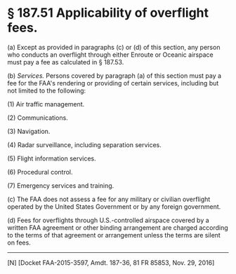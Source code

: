 # § 187.51   Applicability of overflight fees.

(a) Except as provided in paragraphs (c) or (d) of this section, any person who conducts an overflight through either Enroute or Oceanic airspace must pay a fee as calculated in § 187.53.


(b) *Services.* Persons covered by paragraph (a) of this section must pay a fee for the FAA's rendering or providing of certain services, including but not limited to the following:


(1) Air traffic management.


(2) Communications.


(3) Navigation.


(4) Radar surveillance, including separation services.


(5) Flight information services.


(6) Procedural control.


(7) Emergency services and training.


(c) The FAA does not assess a fee for any military or civilian overflight operated by the United States Government or by any foreign government.


(d) Fees for overflights through U.S.-controlled airspace covered by a written FAA agreement or other binding arrangement are charged according to the terms of that agreement or arrangement unless the terms are silent on fees.



---

[N] [Docket FAA-2015-3597, Amdt. 187-36, 81 FR 85853, Nov. 29, 2016]




